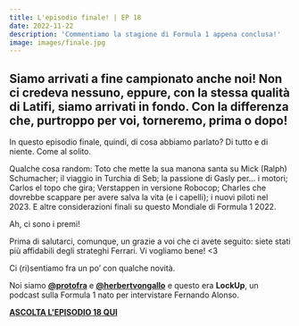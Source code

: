 ```yaml
---
title: L'episodio finale! | EP 18
date: 2022-11-22
description: 'Commentiamo la stagione di Formula 1 appena conclusa!'
image: images/finale.jpg
---
```


## Siamo arrivati a fine campionato anche noi! Non ci credeva nessuno, eppure, con la stessa qualità di Latifi, siamo arrivati in fondo. Con la differenza che, purtroppo per voi, torneremo, prima o dopo!

In questo episodio finale, quindi, di cosa abbiamo parlato? Di tutto e di niente. Come al solito.

Qualche cosa random: Toto che mette la sua manona santa su Mick (Ralph) Schumacher; il viaggio in Turchia di Seb; la passione di Gasly per… i motori; Carlos el topo che gira; Verstappen in versione Robocop; Charles che dovrebbe scappare per avere salva la vita (e i capelli); i nuovi piloti nel 2023. E altre considerazioni finali su questo Mondiale di Formula 1 2022.

Ah, ci sono i premi!

Prima di salutarci, comunque, un grazie a voi che ci avete seguito: siete stati più affidabili degli strateghi Ferrari. Vi vogliamo bene! <3

Ci (ri)sentiamo fra un po’ con qualche novità.

Noi siamo **[@protofra](https://www.instagram.com/protofra/?hl=it)** e **[@herbertvongallo](https://www.instagram.com/herbertvongallo/?hl=it)** e questo era **LockUp**, un podcast sulla Formula 1 nato per intervistare Fernando Alonso.


**[ASCOLTA L'EPISODIO 18 QUI](https://spotifyanchor-web.app.link/e/8mmV2CQkavb)**
